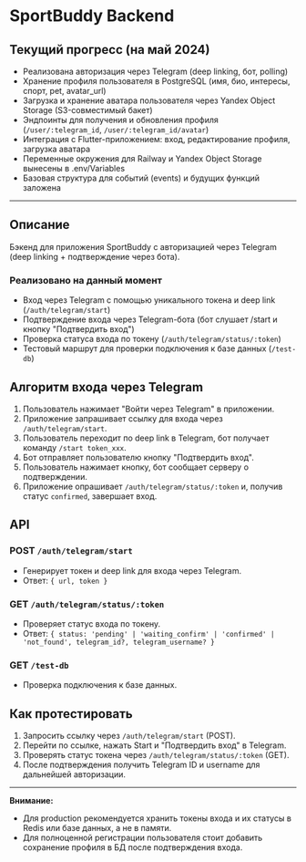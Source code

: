 # SportBuddy Backend

## Текущий прогресс (на май 2024)

- Реализована авторизация через Telegram (deep linking, бот, polling)
- Хранение профиля пользователя в PostgreSQL (имя, био, интересы, спорт, pet, avatar_url)
- Загрузка и хранение аватара пользователя через Yandex Object Storage (S3-совместимый бакет)
- Эндпоинты для получения и обновления профиля (`/user/:telegram_id`, `/user/:telegram_id/avatar`)
- Интеграция с Flutter-приложением: вход, редактирование профиля, загрузка аватара
- Переменные окружения для Railway и Yandex Object Storage вынесены в .env/Variables
- Базовая структура для событий (events) и будущих функций заложена

---

## Описание

Бэкенд для приложения SportBuddy с авторизацией через Telegram (deep linking + подтверждение через бота).

### Реализовано на данный момент
- Вход через Telegram с помощью уникального токена и deep link (`/auth/telegram/start`)
- Подтверждение входа через Telegram-бота (бот слушает /start и кнопку "Подтвердить вход")
- Проверка статуса входа по токену (`/auth/telegram/status/:token`)
- Тестовый маршрут для проверки подключения к базе данных (`/test-db`)

## Алгоритм входа через Telegram
1. Пользователь нажимает "Войти через Telegram" в приложении.
2. Приложение запрашивает ссылку для входа через `/auth/telegram/start`.
3. Пользователь переходит по deep link в Telegram, бот получает команду `/start token_xxx`.
4. Бот отправляет пользователю кнопку "Подтвердить вход".
5. Пользователь нажимает кнопку, бот сообщает серверу о подтверждении.
6. Приложение опрашивает `/auth/telegram/status/:token` и, получив статус `confirmed`, завершает вход.

## API

### POST `/auth/telegram/start`
- Генерирует токен и deep link для входа через Telegram.
- Ответ: `{ url, token }`

### GET `/auth/telegram/status/:token`
- Проверяет статус входа по токену.
- Ответ: `{ status: 'pending' | 'waiting_confirm' | 'confirmed' | 'not_found', telegram_id?, telegram_username? }`

### GET `/test-db`
- Проверка подключения к базе данных.

## Как протестировать
1. Запросить ссылку через `/auth/telegram/start` (POST).
2. Перейти по ссылке, нажать Start и "Подтвердить вход" в Telegram.
3. Проверять статус токена через `/auth/telegram/status/:token` (GET).
4. После подтверждения получить Telegram ID и username для дальнейшей авторизации.

---

**Внимание:**
- Для production рекомендуется хранить токены входа и их статусы в Redis или базе данных, а не в памяти.
- Для полноценной регистрации пользователя стоит добавить сохранение профиля в БД после подтверждения входа. 